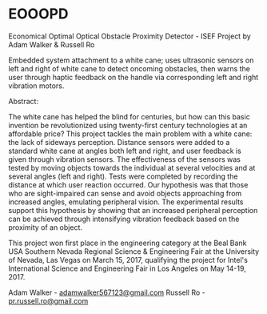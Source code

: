 # EOOOPD
Economical Optimal Optical Obstacle Proximity Detector - ISEF Project by Adam Walker &amp; Russell Ro

Embedded system attachment to a white cane; uses ultrasonic sensors on left and right of white cane to detect oncoming obstacles, then warns the user through haptic feedback on the handle via corresponding left and right vibration motors.

Abstract:

The white cane has helped the blind for centuries, but how can this basic invention be revolutionized using twenty-first century technologies at an affordable price? This project tackles the main problem with a white cane: the lack of sideways perception. Distance sensors were added to a standard white cane at angles both left and right, and user feedback is given through vibration sensors. The effectiveness of the sensors was tested by moving objects towards the individual at several velocities and at several angles (left and right). Tests were completed by recording the distance at which user reaction occurred. Our hypothesis was that those who are sight-impaired can sense and avoid objects approaching from increased angles, emulating peripheral vision. The experimental results support this hypothesis by showing that an increased peripheral perception can be achieved through intensifying vibration feedback based on the proximity of an object.

This project won first place in the engineering category at the Beal Bank USA Southern Nevada Regional Science & Engineering Fair at the University of Nevada, Las Vegas on March 15, 2017, qualifying the project for Intel's International Science and Engineering Fair in Los Angeles on May 14-19, 2017.

Adam Walker - adamwalker567123@gmail.com
Russell Ro - pr.russell.ro@gmail.com
